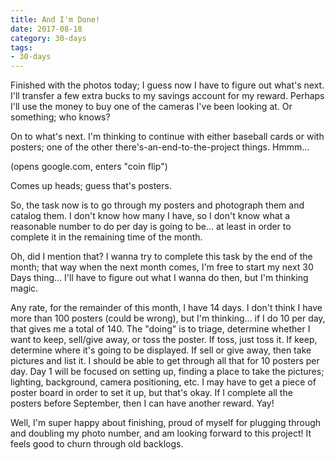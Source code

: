 ```yaml
---
title: And I'm Done!
date: 2017-08-18
category: 30-days
tags:
- 30-days
---
```

<p>Finished with the photos today; I guess now I have to figure out what's next. I'll transfer a few extra bucks to my savings account for my reward. Perhaps I'll use the money to buy one of the cameras I've been looking at. Or something; who knows?</p>
<p>On to what's next. I'm thinking to continue with either baseball cards or with posters; one of the other there's-an-end-to-the-project things. Hmmm...</p>
<p>(opens google.com, enters "coin flip")</p>
<p>Comes up heads; guess that's posters.</p>
<p>So, the task now is to go through my posters and photograph them and catalog them. I don't know how many I have, so I don't know what a reasonable number to do per day is going to be... at least in order to complete it in the remaining time of the month.</p>
<p>Oh, did I mention that? I wanna try to complete this task by the end of the month; that way when the next month comes, I'm free to start my next 30 Days thing... I'll have to figure out what I wanna do then, but I'm thinking magic.</p>
<p>Any rate, for the remainder of this month, I have 14 days. I don't think I have more than 100 posters (could be wrong), but I'm thinking... if I do 10 per day, that gives me a total of 140. The "doing" is to triage, determine whether I want to keep, sell/give away, or toss the poster. If toss, just toss it. If keep, determine where it's going to be displayed. If sell or give away, then take pictures and list it. I should be able to get through all that for 10 posters per day. Day 1 will be focused on setting up, finding a place to take the pictures; lighting, background, camera positioning, etc. I may have to get a piece of poster board in order to set it up, but that's okay. If I complete all the posters before September, then I can have another reward. Yay!</p>
<p>Well, I'm super happy about finishing, proud of myself for plugging through and doubling my photo number, and am looking forward to this project! It feels good to churn through old backlogs.</p>
